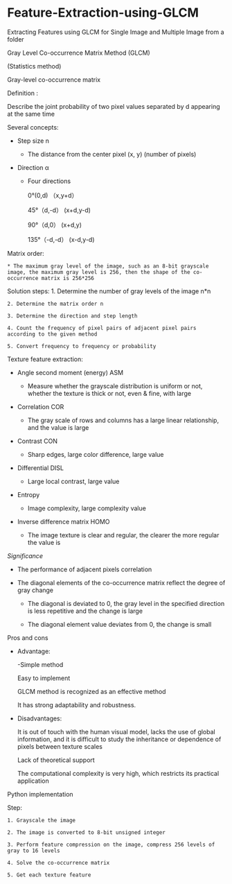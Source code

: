 # Feature-Extraction-using-GLCM

Extracting Features using GLCM for Single Image and Multiple Image from a folder

Gray Level Co-occurrence Matrix Method (GLCM)

(Statistics method)

Gray-level co-occurrence matrix

Definition :

Describe the joint probability of two pixel values ​​separated by d appearing at the same time

Several concepts:

- Step size n

  - The distance from the center pixel (x, y) (number of pixels)

- Direction α

  - Four directions

    0°(0,d) （x,y+d）

    45°（d,-d） (x+d,y-d)

    90°（d,0） (x+d,y)

    135°（-d,-d） (x-d,y-d)

Matrix order:

    * The maximum gray level of the image, such as an 8-bit grayscale image, the maximum gray level is 256, then the shape of the co-occurrence matrix is ​​256*256

Solution steps: 1. Determine the number of gray levels of the image n\*n

    2. Determine the matrix order n

    3. Determine the direction and step length

    4. Count the frequency of pixel pairs of adjacent pixel pairs according to the given method

    5. Convert frequency to frequency or probability

Texture feature extraction:

- Angle second moment (energy) ASM

  - Measure whether the grayscale distribution is uniform or not, whether the texture is thick or not, even & fine, with large

- Correlation COR

  - The gray scale of rows and columns has a large linear relationship, and the value is large

- Contrast CON

  - Sharp edges, large color difference, large value

- Differential DISL

  - Large local contrast, large value

- Entropy

  - Image complexity, large complexity value

- Inverse difference matrix HOMO

  - The image texture is clear and regular, the clearer the more regular the value is

_Significance_

- The performance of adjacent pixels correlation

- The diagonal elements of the co-occurrence matrix reflect the degree of gray change

  - The diagonal is deviated to 0, the gray level in the specified direction is less repetitive and the change is large

  - The diagonal element value deviates from 0, the change is small

Pros and cons

- Advantage:

  -Simple method

  Easy to implement

  GLCM method is recognized as an effective method

  It has strong adaptability and robustness.

- Disadvantages:

  It is out of touch with the human visual model, lacks the use of global information, and it is difficult to study the inheritance or dependence of pixels between texture scales

  Lack of theoretical support

  The computational complexity is very high, which restricts its practical application

Python implementation

Step:

    1. Grayscale the image

    2. The image is converted to 8-bit unsigned integer

    3. Perform feature compression on the image, compress 256 levels of gray to 16 levels

    4. Solve the co-occurrence matrix

    5. Get each texture feature
